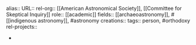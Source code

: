 alias::
URL::
rel-org:: [[American Astronomical Society]], [[Committee for Skeptical Inquiry]] 
role:: [[academic]] 
fields:: [[archaeoastronomy]], #[[indigenous astronomy]], #astronomy 
creations:: 
tags:: person, #orthodoxy  
rel-projects::


-